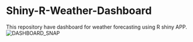 # Shiny-R-Weather-Dashboard
This repository have dashboard for weather forecasting using R shiny APP.
![DASHBOARD_SNAP](https://github.com/ArfaKhalid/Shinny-R-Weather-Dashboard/assets/113657579/33e704b1-8d1d-4dc4-a697-7a9af34c5852)

